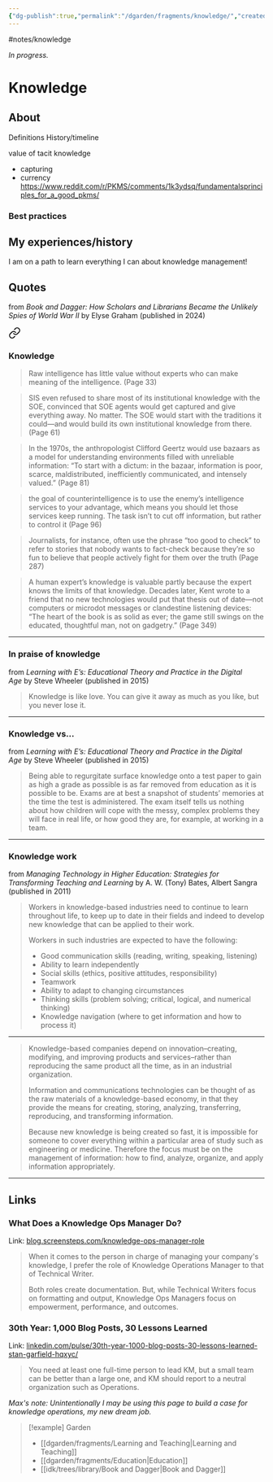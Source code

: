 ```yaml
---
{"dg-publish":true,"permalink":"/dgarden/fragments/knowledge/","created":"2025-02-01T01:55:47.874-05:00","updated":"2025-08-16T13:01:30.273-04:00"}
---
```


#notes/knowledge

*In progress.*
# Knowledge
## About
Definitions
History/timeline

value of tacit knowledge 
- capturing 
- currency 
https://www.reddit.com/r/PKMS/comments/1k3ydsq/fundamentalsprinciples_for_a_good_pkms/
### Best practices


## My experiences/history
I am on a path to learn everything I can about knowledge management!

## Quotes
from _Book and Dagger: How Scholars and Librarians Became the Unlikely Spies of World War II_ by Elyse Graham (published in 2024)

<div class="transclusion internal-embed is-loaded"><a class="markdown-embed-link" href="/idk/trees/library/book-and-dagger/#knowledge" aria-label="Open link"><svg xmlns="http://www.w3.org/2000/svg" width="24" height="24" viewBox="0 0 24 24" fill="none" stroke="currentColor" stroke-width="2" stroke-linecap="round" stroke-linejoin="round" class="svg-icon lucide-link"><path d="M10 13a5 5 0 0 0 7.54.54l3-3a5 5 0 0 0-7.07-7.07l-1.72 1.71"></path><path d="M14 11a5 5 0 0 0-7.54-.54l-3 3a5 5 0 0 0 7.07 7.07l1.71-1.71"></path></svg></a><div class="markdown-embed">



### Knowledge
> Raw intelligence has little value without experts who can make meaning of the intelligence. (Page 33)

> SIS even refused to share most of its institutional knowledge with the SOE, convinced that SOE agents would get captured and give everything away. No matter. The SOE would start with the traditions it could—and would build its own institutional knowledge from there. (Page 61)

> In the 1970s, the anthropologist Clifford Geertz would use bazaars as a model for understanding environments filled with unreliable information: “To start with a dictum: in the bazaar, information is poor, scarce, maldistributed, inefficiently communicated, and intensely valued.” (Page 81)

> the goal of counterintelligence is to use the enemy’s intelligence services to your advantage, which means you should let those services keep running. The task isn’t to cut off information, but rather to control it (Page 96)

> Journalists, for instance, often use the phrase “too good to check” to refer to stories that nobody wants to fact-check because they’re so fun to believe that people actively fight for them over the truth (Page 287)

> A human expert’s knowledge is valuable partly because the expert knows the limits of that knowledge. Decades later, Kent wrote to a friend that no new technologies would put that thesis out of date—not computers or microdot messages or clandestine listening devices: “The heart of the book is as solid as ever; the game still swings on the educated, thoughtful man, not on gadgetry.” (Page 349)


</div></div>


---
### In praise of knowledge
from _Learning with E’s: Educational Theory and Practice in the Digital Age_ by Steve Wheeler (published in 2015)

> Knowledge is like love. You can give it away as much as you like, but you never lose it.
---

### Knowledge vs...
from _Learning with E’s: Educational Theory and Practice in the Digital Age_ by Steve Wheeler (published in 2015)

> Being able to regurgitate surface knowledge onto a test paper to gain as high a grade as possible is as far removed from education as it is possible to be. Exams are at best a snapshot of students’ memories at the time the test is administered. The exam itself tells us nothing about how children will cope with the messy, complex problems they will face in real life, or how good they are, for example, at working in a team.
---

### Knowledge work
from _Managing Technology in Higher Education: Strategies for Transforming Teaching and Learning_ by A. W. (Tony) Bates, Albert Sangra (published in 2011)

> Workers in knowledge-based industries need to continue to learn throughout life, to keep up to date in their fields and indeed to develop new knowledge that can be applied to their work.
> 
> Workers in such industries are expected to have the following:
> 
> - Good communication skills (reading, writing, speaking, listening)
> - Ability to learn independently
> - Social skills (ethics, positive attitudes, responsibility)
> - Teamwork
> - Ability to adapt to changing circumstances
> - Thinking skills (problem solving; critical, logical, and numerical thinking)
>- Knowledge navigation (where to get information and how to process it)
---
> Knowledge-based companies depend on innovation–creating, modifying, and improving products and services–rather than reproducing the same product all the time, as in an industrial organization.
> 
> Information and communications technologies can be thought of as the raw materials of a knowledge-based economy, in that they provide the means for creating, storing, analyzing, transferring, reproducing, and transforming information.
> 
> Because new knowledge is being created so fast, it is impossible for someone to cover everything within a particular area of study such as engineering or medicine. Therefore the focus must be on the management of information: how to find, analyze, organize, and apply information appropriately.
---

## Links

### What Does a Knowledge Ops Manager Do?
Link: [blog.screensteps.com/knowledge-ops-manager-role](https://blog.screensteps.com/knowledge-ops-manager-role)

> When it comes to the person in charge of managing your company's knowledge, I prefer the role of Knowledge Operations Manager to that of Technical Writer.
> 
> Both roles create documentation. But, while Technical Writers focus on formatting and output, Knowledge Ops Managers focus on empowerment, performance, and outcomes.

### 30th Year: 1,000 Blog Posts, 30 Lessons Learned
Link: [linkedin.com/pulse/30th-year-1000-blog-posts-30-lessons-learned-stan-garfield-hqxyc/](https://www.linkedin.com/pulse/30th-year-1000-blog-posts-30-lessons-learned-stan-garfield-hqxyc/)

> You need at least one full-time person to lead KM, but a small team can be better than a large one, and KM should report to a neutral organization such as Operations.

*Max's note: Unintentionally I may be  using this page to build a case for knowledge operations, my new dream job.*




> [!example] Garden
> - [[dgarden/fragments/Learning and Teaching\|Learning and Teaching]]
> - [[dgarden/fragments/Education\|Education]]
> - [[idk/trees/library/Book and Dagger\|Book and Dagger]]


